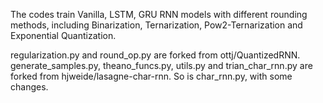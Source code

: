 The codes train Vanilla, LSTM, GRU RNN models with different rounding methods,
including Binarization, Ternarization, Pow2-Ternarization and Exponential Quantization.

regularization.py and round_op.py are forked from ottj/QuantizedRNN.
generate_samples.py, theano_funcs.py, utils.py and trian_char_rnn.py are forked from hjweide/lasagne-char-rnn.
So is char_rnn.py, with some changes.
